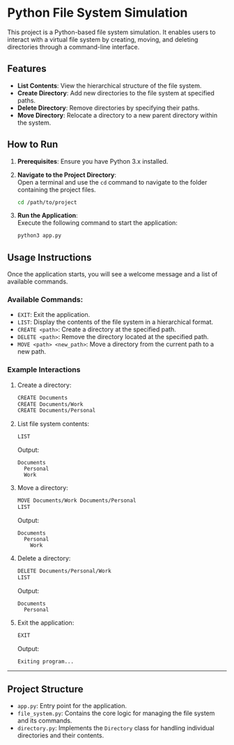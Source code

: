 # Python File System Simulation  

This project is a Python-based file system simulation. It enables users to interact with a virtual file system by creating, moving, and deleting directories through a command-line interface.  

## Features  
- **List Contents**: View the hierarchical structure of the file system.  
- **Create Directory**: Add new directories to the file system at specified paths.  
- **Delete Directory**: Remove directories by specifying their paths.  
- **Move Directory**: Relocate a directory to a new parent directory within the system.  

## How to Run  

1. **Prerequisites**: Ensure you have Python 3.x installed.  
2. **Navigate to the Project Directory**:  
   Open a terminal and use the `cd` command to navigate to the folder containing the project files.  

   ```bash
   cd /path/to/project
   ```  
3. **Run the Application**:  
   Execute the following command to start the application:  
   ```bash
   python3 app.py
   ```  

## Usage Instructions  

Once the application starts, you will see a welcome message and a list of available commands.  
### Available Commands:  
- `EXIT`: Exit the application.  
- `LIST`: Display the contents of the file system in a hierarchical format.  
- `CREATE <path>`: Create a directory at the specified path.  
- `DELETE <path>`: Remove the directory located at the specified path.  
- `MOVE <path> <new_path>`: Move a directory from the current path to a new path.


### Example Interactions  

1. Create a directory:  
   ```bash
   CREATE Documents
   CREATE Documents/Work
   CREATE Documents/Personal
   ```

2. List file system contents:  
   ```bash
   LIST
   ```  
   Output:  
   ```
   Documents
     Personal
     Work
   ```  

3. Move a directory:  
   ```bash
   MOVE Documents/Work Documents/Personal
   LIST
   ```  
   Output:  
   ```
   Documents
     Personal
       Work
   ```  

4. Delete a directory:  
   ```bash
   DELETE Documents/Personal/Work
   LIST
   ```  
   Output:  
   ```
   Documents
     Personal
   ```  

5. Exit the application:  
   ```bash
   EXIT
   ```  
   Output:  
   ```
   Exiting program...
   ```  

---  

## Project Structure  
- `app.py`: Entry point for the application.  
- `file_system.py`: Contains the core logic for managing the file system and its commands.  
- `directory.py`: Implements the `Directory` class for handling individual directories and their contents.  
